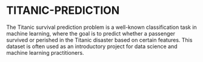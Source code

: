 # TITANIC-PREDICTION
The Titanic survival prediction problem is a well-known classification task in machine learning, where the goal is to predict whether a passenger survived or perished in the Titanic disaster based on certain features. This dataset is often used as an introductory project for data science and machine learning practitioners.
